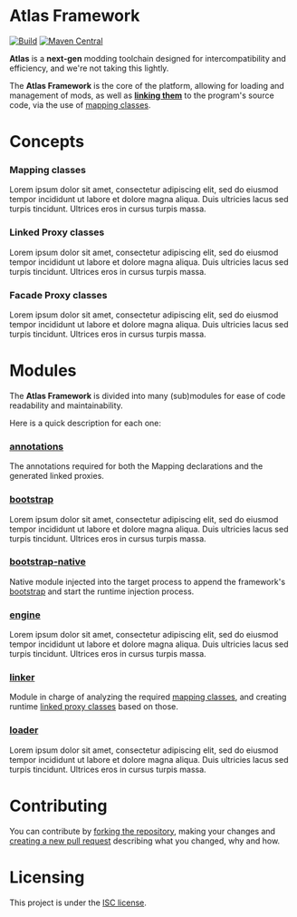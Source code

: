# Atlas Framework

[![Build][badge-github-ci]][project-gradle-ci]
[![Maven Central][badge-mvnc]][project-mvnc]

**Atlas** is a **next-gen** modding toolchain designed for 
intercompatibility and efficiency, and we're not taking this lightly.

The **Atlas Framework** is the core of the platform, allowing for loading and 
management of mods, as well as **[linking them](#linkermodule-linker)** to the program's 
source code, via the use of [mapping classes](#mapping-classes).

# Concepts

### Mapping classes

Lorem ipsum dolor sit amet, consectetur adipiscing elit, sed do eiusmod tempor
incididunt ut labore et dolore magna aliqua. Duis ultricies lacus sed turpis
tincidunt. Ultrices eros in cursus turpis massa.

### Linked Proxy classes

Lorem ipsum dolor sit amet, consectetur adipiscing elit, sed do eiusmod tempor
incididunt ut labore et dolore magna aliqua. Duis ultricies lacus sed turpis
tincidunt. Ultrices eros in cursus turpis massa.

### Facade Proxy classes

Lorem ipsum dolor sit amet, consectetur adipiscing elit, sed do eiusmod tempor
incididunt ut labore et dolore magna aliqua. Duis ultricies lacus sed turpis
tincidunt. Ultrices eros in cursus turpis massa.

# Modules

The **Atlas Framework** is divided into many (sub)modules for ease of 
code readability and maintainability.

Here is a quick description for each one:

### [annotations][module-annotations]

The annotations required for both the Mapping declarations and the generated
linked proxies.

### [bootstrap][module-bootstrap]

Lorem ipsum dolor sit amet, consectetur adipiscing elit, sed do eiusmod tempor
incididunt ut labore et dolore magna aliqua. Duis ultricies lacus sed turpis
tincidunt. Ultrices eros in cursus turpis massa.

### [bootstrap-native][module-bootstrap-native]

Native module injected into the target process to append the framework's
[bootstrap](#bootstrapmodule-bootstrap) and start the runtime injection process.

### [engine][module-engine]

Lorem ipsum dolor sit amet, consectetur adipiscing elit, sed do eiusmod tempor 
incididunt ut labore et dolore magna aliqua. Duis ultricies lacus sed turpis 
tincidunt. Ultrices eros in cursus turpis massa.

### [linker][module-linker]

Module in charge of analyzing the required [mapping classes](#mapping-classes),
and creating runtime [linked proxy classes](#linked-proxy-classes) based on those.

### [loader][module-loader]

Lorem ipsum dolor sit amet, consectetur adipiscing elit, sed do eiusmod tempor
incididunt ut labore et dolore magna aliqua. Duis ultricies lacus sed turpis
tincidunt. Ultrices eros in cursus turpis massa.

# Contributing

You can contribute by [forking the repository][fork], making your changes and 
[creating a new pull request][new-pr] describing what you changed, why and how.

# Licensing

This project is under the [ISC license][project-license].

<!-- Links -->

[jvm]: https://adoptium.net "adoptium website"

[kotlin]: https://kotlinlang.org "kotlin website"

[rust]: https://rust-lang.org "rust website"

[mvnc]: https://repo1.maven.org/maven2/ "maven central website"

<!-- Module Links -->

[module-annotations]: https://github.com/stardust-enterprises/atlas-framework/tree/trunk/annotations "annotations module link"

[module-bootstrap]: https://github.com/stardust-enterprises/atlas-framework/tree/trunk/bootstrap "bootstrap module link"

[module-bootstrap-native]: https://github.com/stardust-enterprises/atlas-framework/tree/trunk/bootstrap-native "bootstrap-native module link"

[module-engine]: https://github.com/stardust-enterprises/atlas-framework/tree/trunk/engine "engine module link"

[module-linker]: https://github.com/stardust-enterprises/atlas-framework/tree/trunk/linker "linker module link"

[module-loader]: https://github.com/stardust-enterprises/atlas-framework/tree/trunk/loader "loader module link"

<!-- Project Links -->

[project-url]: https://github.com/stardust-enterprises/atlas-framework "project github repository"

[fork]: https://github.com/stardust-enterprises/atlas-framework/fork "fork this repository"

[new-pr]: https://github.com/stardust-enterprises/atlas-framework/pulls/new "create a new pull request"

[new-issue]: https://github.com/stardust-enterprises/atlas-framework/issues/new "create a new issue"

[project-mvnc]: https://maven-badges.herokuapp.com/maven-central/fr.stardustenterprises/atlas-framework "maven central repository"

[project-gradle-ci]: https://github.com/stardust-enterprises/atlas-framework/actions/workflows/gradle-ci.yml "gradle ci workflow"

[project-license]: https://github.com/stardust-enterprises/atlas-framework/blob/trunk/LICENSE "LICENSE source file"

<!-- Badges -->

[badge-mvnc]: https://maven-badges.herokuapp.com/maven-central/fr.stardustenterprises/atlas-framework/badge.svg "maven central badge"

[badge-github-ci]: https://github.com/stardust-enterprises/atlas-framework/actions/workflows/build.yml/badge.svg?branch=trunk "github actions badge"
